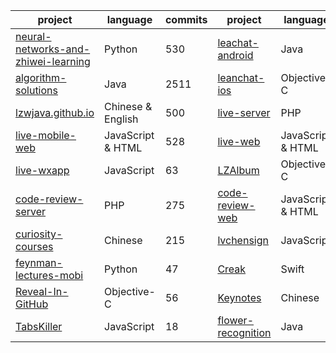 | project | language | commits|project|language|commits|
| ------------- | ------------- |---- |---|---|----|
|[neural-networks-and-zhiwei-learning](https://github.com/lzwjava/neural-networks-and-zhiwei-learning)| Python | 530|[leachat-android](https://github.com/lzwjava/leanchat-android) | Java | 412|
|[algorithm-solutions](https://github.com/lzwjava/algorithm-solutions)| Java | 2511|[leanchat-ios](https://github.com/lzwjava/leanchat-ios) | Objective-C | 556|
|[lzwjava.github.io](https://github.com/lzwjava/lzwjava.github.io)| Chinese & English | 500|[live-server](https://github.com/lzwjava/live-server) | PHP|660|
|[live-mobile-web](https://github.com/lzwjava/live-mobile-web) |JavaScript & HTML| 528 |[live-web](https://github.com/lzwjava/live-web) |JavaScript & HTML| 140|
|[live-wxapp](https://github.com/lzwjava/live-wxapp)|JavaScript|63|[LZAlbum](https://github.com/lzwjava/LZAlbum) |Objective-C |69|
|[code-review-server](https://github.com/lzwjava/code-review-server)|PHP| 275 |[code-review-web](https://github.com/lzwjava/code-review-web)|JavaScript & HTML| 302|
| [curiosity-courses](https://github.com/lzwjava/curiosity-courses)|Chinese|215|[lvchensign](https://github.com/lzwjava/lvchensign)|JavaScript|40|
| [feynman-lectures-mobi](https://github.com/lzwjava/feynman-lectures-mobi) |Python|47| [Creak](https://github.com/lzwjava/Creak)|Swift|49|
|[Reveal-In-GitHub](https://github.com/lzwjava/Reveal-In-GitHub) |Objective-C|56| [Keynotes](https://github.com/lzwjava/Keynotes)|Chinese |32|
| [TabsKiller](https://github.com/lzwjava/TabsKiller)| JavaScript|18|[flower-recognition](https://github.com/lzwjava/flower-recognition)|Java|33|


